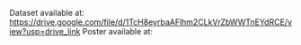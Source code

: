 Dataset available at: https://drive.google.com/file/d/1TcH8eyrbaAFlhm2CLkVrZbWWTnEYdRCE/view?usp=drive_link
Poster available at:
